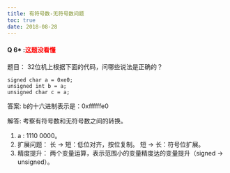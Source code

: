 ```yaml
---
title: 有符号数-无符号数问题
toc: true
date: 2018-08-28
---
```



#### Q 6* :<span style="color:red;">这题没看懂</span>

题目：
32位机上根据下面的代码，问哪些说法是正确的？

```
signed char a = 0xe0;
unsigned int b = a;
unsigned char c = a;
```

答案:
b的十六进制表示是：0xffffffe0

解答:
考察有符号数和无符号数之间的转换。
1. a : 1110 0000。
2. 扩展问题：
    长 -> 短：低位对齐，按位复制。
    短 -> 长：符号位扩展。
3. 精度提升：
    两个变量运算，表示范围小的变量精度达的变量提升（signed -> unsigned）。
